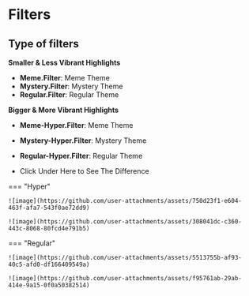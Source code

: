 
# Filters

## Type of filters
**Smaller & Less Vibrant Highlights**

-   **Meme.Filter**: Meme Theme
-   **Mystery.Filter**: Mystery Theme
-   **Regular.Filter**: Regular Theme

**Bigger & More Vibrant Highlights**

-   **Meme-Hyper.Filter**: Meme Theme
-   **Mystery-Hyper.Filter**: Mystery Theme
-   **Regular-Hyper.Filter**: Regular Theme

-   Click Under Here to See The Difference

=== "Hyper"

    ![image](https://github.com/user-attachments/assets/750d23f1-e604-463f-afa7-543f0ae72dd9)
    
    ![image](https://github.com/user-attachments/assets/308041dc-c360-443c-8068-80fcd4e791b5)

=== "Regular"

    ![image](https://github.com/user-attachments/assets/5513755b-af93-40c5-afd0-df166409549a)

    ![image](https://github.com/user-attachments/assets/f95761ab-29ab-414e-9a15-0f0a50382514)
    
